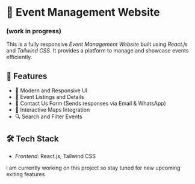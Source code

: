 

# 🎉 Event Management Website 
### (work in progress)

This is a fully responsive *Event Management Website* built using *React.js* and *Tailwind CSS*. It provides a platform to manage and showcase events efficiently.

## 🚀 Features

- 🎨 Modern and Responsive UI
- 📅 Event Listings and Details
- 📩 Contact Us Form (Sends responses via Email & WhatsApp)
- 📍 Interactive Maps Integration
- 🔍 Search and Filter Events

## 🛠 Tech Stack

- *Frontend*: React.js, Tailwind CSS

i am currently working on this project so stay tuned for new upcoming exiting features
